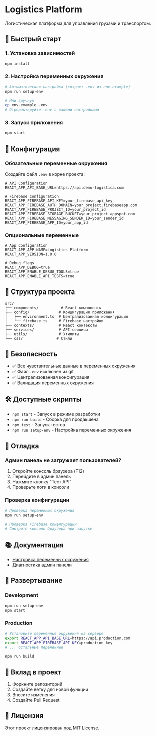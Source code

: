 # Logistics Platform

Логистическая платформа для управления грузами и транспортом.

## 🚀 Быстрый старт

### 1. Установка зависимостей
```bash
npm install
```

### 2. Настройка переменных окружения
```bash
# Автоматическая настройка (создает .env из env.example)
npm run setup-env

# Или вручную
cp env.example .env
# Отредактируйте .env с вашими настройками
```

### 3. Запуск приложения
```bash
npm start
```

## 🔧 Конфигурация

### Обязательные переменные окружения

Создайте файл `.env` в корне проекта:

```env
# API Configuration
REACT_APP_API_BASE_URL=https://api.demo-logistica.com

# Firebase Configuration
REACT_APP_FIREBASE_API_KEY=your_firebase_api_key
REACT_APP_FIREBASE_AUTH_DOMAIN=your_project.firebaseapp.com
REACT_APP_FIREBASE_PROJECT_ID=your_project_id
REACT_APP_FIREBASE_STORAGE_BUCKET=your_project.appspot.com
REACT_APP_FIREBASE_MESSAGING_SENDER_ID=your_sender_id
REACT_APP_FIREBASE_APP_ID=your_app_id
```

### Опциональные переменные

```env
# App Configuration
REACT_APP_APP_NAME=Logistics Platform
REACT_APP_VERSION=1.0.0

# Debug flags
REACT_APP_DEBUG=true
REACT_APP_ENABLE_DEBUG_TOOLS=true
REACT_APP_ENABLE_API_TESTS=true
```

## 📁 Структура проекта

```
src/
├── components/          # React компоненты
├── config/             # Конфигурация приложения
│   ├── environment.ts  # Централизованная конфигурация
│   └── firebase.ts     # Firebase настройки
├── contexts/           # React контексты
├── services/           # API сервисы
├── utils/              # Утилиты
└── css/               # Стили
```

## 🔐 Безопасность

- ✅ Все чувствительные данные в переменных окружения
- ✅ Файл `.env` исключен из git
- ✅ Централизованная конфигурация
- ✅ Валидация переменных окружения

## 🛠️ Доступные скрипты

- `npm start` - Запуск в режиме разработки
- `npm run build` - Сборка для продакшена
- `npm test` - Запуск тестов
- `npm run setup-env` - Настройка переменных окружения

## 🐛 Отладка

### Админ панель не загружает пользователей?

1. Откройте консоль браузера (F12)
2. Перейдите в админ панель
3. Нажмите кнопку "Тест API"
4. Проверьте логи в консоли

### Проверка конфигурации

```bash
# Проверка переменных окружения
npm run setup-env

# Проверка Firebase конфигурации
# Смотрите консоль браузера при запуске
```

## 📚 Документация

- [Настройка переменных окружения](ENVIRONMENT_SETUP.md)
- [Диагностика админ панели](DEBUG_ADMIN_PANEL.md)

## 🚀 Развертывание

### Development
```bash
npm run setup-env
npm start
```

### Production
```bash
# Установите переменные окружения на сервере
export REACT_APP_API_BASE_URL=https://api.production.com
export REACT_APP_FIREBASE_API_KEY=production_key
# ... остальные переменные

npm run build
```

## 🤝 Вклад в проект

1. Форкните репозиторий
2. Создайте ветку для новой функции
3. Внесите изменения
4. Создайте Pull Request

## 📄 Лицензия

Этот проект лицензирован под MIT License.
